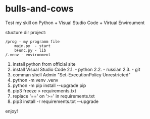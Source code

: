 # bulls-and-cows
Test my skill on Python + Visual Studio Code + Virtual Enviroument


stucture dir project:

    /prog - my programm file
        main.py  - start
        bFunc.py - lib
    /.venv - environment



1. install python from official site
2. install Visual Studio Code
2.1. - python
2.2. - russian
2.3. - git
3. comman shell Admin "Set-ExecutionPolicy Unrestricted"
4. python -m venv .venv
5. python -m pip install --upgrade pip
6. pip3 freeze > requirements.txt
7. replace '==' on '>=' in requirements.txt
8. pip3 install -r requirements.txt --upgrade



enjoy!
